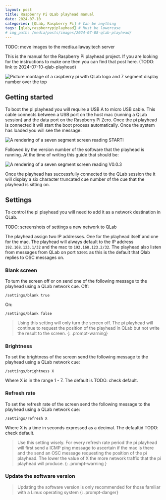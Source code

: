 ```yaml
---
layout: post
title: Raspberry Pi QLab playhead manual
date: 2024-07-10
categories: [QLab, Raspberry Pi] # Can be anything
tags: [qlab,raspberrypiplayhead] # Must be lowercase
# img_path: /media/posts/images/2024-07-08-qlab-playhead/
---
```


TODO: move images to the media.allaway.tech server

This is the manual for the Raspberry Pi playhead project. If you are looking for the instructions to make one then you can find that post here. (TODO: link to 2024-07-10-qlab-playhead)

![Picture montage of a raspberry pi with QLab logo and 7 segment display number over the top](/media/posts/images/2024-07-08-qlab-playhead/splash-image.png)

## Getting started
To boot the pi playhead you will require a USB A to micro USB cable. This cable connects between a USB port on the host mac (running a QLab session) and the data port on the Raspberry Pi Zero. Once the pi playhead is connected it will start the boot process automatically. Once the system has loaded you will see the message:

![A rendering of a seven segment screen reading STARTI](/media/posts/images/2024-07-08-qlab-playhead/starti.png)

Followed by the version number of the software that the playhead is running. At the time of writing this guide that should be:

![A rendering of a seven segment screen reading V0.0.3](/media/posts/images/2024-07-08-qlab-playhead/v0.0.3.png)

Once the playhead has successfully connected to the QLab session the it will display a six character truncated cue number of the cue that the playhead is sitting on.

## Settings

To control the pi playhead you will need to add it as a network destination in QLab.

TODO: screenshots of settings a new network to QLab

The playhead assign two IP addresses. One for the playhead itself and one for the mac. The playhead will always default to the IP address `192.168.123.1/32` and the mac to `192.168.123.2/32`. The playhead also listen from messages from QLab on port `53001` as this is the default that Qlab replies to OSC messages on.

### Blank screen
To turn the screen off or on send one of the following message to the playhead using a QLab network cue.
Off:
```OSC
/settings/blank true
```

On:
```OSC
/settings/blank false
```
 > Using this setting will only turn the screen off. The pi playhead will continue to request the position of the playhead in QLab but not write the result to the screen.
 {: .prompt-warning}

### Brightness
To set the brightness of the screen send the following message to the playhead using a QLab network cue:
```OSC
/settings/brightness X
```
Where X is in the range 1 - 7.
The default is TODO: check default.

### Refresh rate
To set the refresh rate of the screen send the following message to the playhead using a QLab network cue:
```OSC
/settings/refresh X
```
Where X is a time in seconds expressed as a decimal. 
The defaultid TODO: check default.
 > Use this setting wisely. For every refresh rate period the pi playhead will first send a ICMP ping message to ascertain if the mac is there and the send an OSC message requesting the position of the pi playhead. The lower the value of X the more network traffic that the pi playhead will produce.
 {: .prompt-warning }
 
### Update the software version
  > Updating the software version is only recommended for those familiar with a Linux operating system
  {: .prompt-danger}


